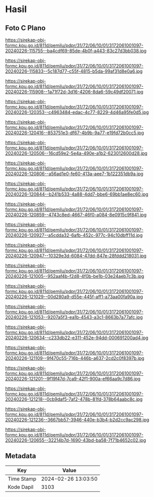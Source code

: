 # Hasil

## Foto C Plano

https://sirekap-obj-formc.kpu.go.id/811d/pemilu/pdpr/31/72/06/10/01/3172061001097-20240226-115755--ba4cdf69-85de-4b0f-a443-83c27d3bb038.jpg

https://sirekap-obj-formc.kpu.go.id/811d/pemilu/pdpr/31/72/06/10/01/3172061001097-20240226-115833--5c187d77-c55f-4815-b5da-99af31d8e0a6.jpg

https://sirekap-obj-formc.kpu.go.id/811d/pemilu/pdpr/31/72/06/10/01/3172061001097-20240226-115908--1a71f72d-3d16-4206-8da6-59c49df20071.jpg

https://sirekap-obj-formc.kpu.go.id/811d/pemilu/pdpr/31/72/06/10/01/3172061001097-20240226-120353--c4963484-edac-4c77-8229-4d46a95fe0d5.jpg

https://sirekap-obj-formc.kpu.go.id/811d/pemilu/pdpr/31/72/06/10/01/3172061001097-20240226-120416--853751e3-df67-4b9b-9a77-e19fd72b0cc5.jpg

https://sirekap-obj-formc.kpu.go.id/811d/pemilu/pdpr/31/72/06/10/01/3172061001097-20240226-120506--16cd59e2-5e4a-490e-a1b2-623012600d28.jpg

https://sirekap-obj-formc.kpu.go.id/811d/pemilu/pdpr/31/72/06/10/01/3172061001097-20240226-120806--a56ad1e0-fe60-413a-aee7-1b122351db9a.jpg

https://sirekap-obj-formc.kpu.go.id/811d/pemilu/pdpr/31/72/06/10/01/3172061001097-20240226-120844--b241b533-4a88-4dd7-bbe6-69bb1ae8ec60.jpg

https://sirekap-obj-formc.kpu.go.id/811d/pemilu/pdpr/31/72/06/10/01/3172061001097-20240226-120859--4743c8ed-4667-46f0-a084-8e0915c9f841.jpg

https://sirekap-obj-formc.kpu.go.id/811d/pemilu/pdpr/31/72/06/10/01/3172061001097-20240226-120927--a5cdda32-6afb-452c-977c-94c10dbff11d.jpg

https://sirekap-obj-formc.kpu.go.id/811d/pemilu/pdpr/31/72/06/10/01/3172061001097-20240226-120947--10329e3d-6084-47dd-847e-28fddd218031.jpg

https://sirekap-obj-formc.kpu.go.id/811d/pemilu/pdpr/31/72/06/10/01/3172061001097-20240226-121005--952aaf4b-f2d8-4f0b-be1b-03e24aeb7c3b.jpg

https://sirekap-obj-formc.kpu.go.id/811d/pemilu/pdpr/31/72/06/10/01/3172061001097-20240226-121029--00d280a9-d55e-445f-aff1-a73aa00fa90a.jpg

https://sirekap-obj-formc.kpu.go.id/811d/pemilu/pdpr/31/72/06/10/01/3172061001097-20240226-121053--9207a5f3-ea1b-4543-a3c1-8663b7a77afc.jpg

https://sirekap-obj-formc.kpu.go.id/811d/pemilu/pdpr/31/72/06/10/01/3172061001097-20240226-120634--c233db22-e311-452e-94dd-000691200ad4.jpg

https://sirekap-obj-formc.kpu.go.id/811d/pemilu/pdpr/31/72/06/10/01/3172061001097-20240226-121109--9f470c55-716b-446b-a637-2cd2c0f8397b.jpg

https://sirekap-obj-formc.kpu.go.id/811d/pemilu/pdpr/31/72/06/10/01/3172061001097-20240226-121201--9f19f47d-7ca9-42f1-900a-ef66aa9c7d86.jpg

https://sirekap-obj-formc.kpu.go.id/811d/pemilu/pdpr/31/72/06/10/01/3172061001097-20240226-121218--0cb9daf5-7af2-478b-81fd-378b64aabc8c.jpg

https://sirekap-obj-formc.kpu.go.id/811d/pemilu/pdpr/31/72/06/10/01/3172061001097-20240226-121236--3667bb57-3946-440e-b3b4-b2d2cc9ac298.jpg

https://sirekap-obj-formc.kpu.go.id/811d/pemilu/pdpr/31/72/06/10/01/3172061001097-20240226-120655--32214b7d-1690-43bd-ba58-7f71b4652c02.jpg


## Metadata

| Key        | Value               |
| ---------- | ------------------- |
| Time Stamp | 2024-02-26 13:03:50 |
| Kode Dapil | 3103                |



